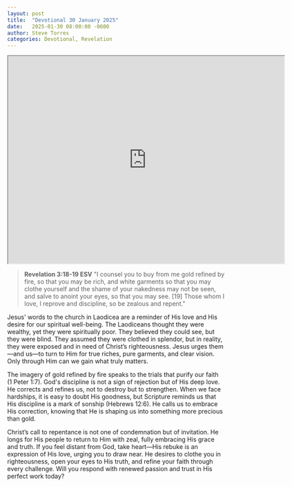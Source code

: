 ```yaml
---
layout: post
title:  "Devotional 30 January 2025"
date:   2025-01-30 08:00:00 -0600
author: Steve Torres
categories: Devotional, Revelation
---
```

<iframe src="https://drive.google.com/file/d/1agJPGMPIA3tbvMRforGJrw4aHQANE1ti/preview" width="640" height="480" allow="autoplay"></iframe>

>**Revelation 3:18-19 ESV**
>"I counsel you to buy from me gold refined by fire, so that you may be rich, and white garments so that you may clothe yourself and the shame of your nakedness may not be seen, and salve to anoint your eyes, so that you may see. [19] Those whom I love, I reprove and discipline, so be zealous and repent." 

Jesus' words to the church in Laodicea are a reminder of His love and His desire for our spiritual well-being. The Laodiceans thought they were wealthy, yet they were spiritually poor. They believed they could see, but they were blind. They assumed they were clothed in splendor, but in reality, they were exposed and in need of Christ’s righteousness. Jesus urges them—and us—to turn to Him for true riches, pure garments, and clear vision. Only through Him can we gain what truly matters.

The imagery of gold refined by fire speaks to the trials that purify our faith (1 Peter 1:7). God's discipline is not a sign of rejection but of His deep love. He corrects and refines us, not to destroy but to strengthen. When we face hardships, it is easy to doubt His goodness, but Scripture reminds us that His discipline is a mark of sonship (Hebrews 12:6). He calls us to embrace His correction, knowing that He is shaping us into something more precious than gold.

Christ’s call to repentance is not one of condemnation but of invitation. He longs for His people to return to Him with zeal, fully embracing His grace and truth. If you feel distant from God, take heart—His rebuke is an expression of His love, urging you to draw near. He desires to clothe you in righteousness, open your eyes to His truth, and refine your faith through every challenge. Will you respond with renewed passion and trust in His perfect work today?



<script src="https://www.biblegateway.com/public/link-to-us/tooltips/bglinks.js" type="text/javascript"></script>
<script type="text/javascript">
BGLinks.version = "ESV";
BGLinks.linkVerses();
</script>
